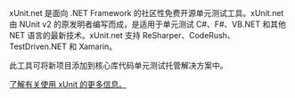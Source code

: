 ﻿xUnit.net 是面向 .NET Framework 的社区性免费开源单元测试工具。xUnit.net 由 NUnit v2 的原发明者编写而成，是适用于单元测试 C#、F#、VB.NET 和其他 NET 语言的最新技术。xUnit.net 支持 ReSharper、CodeRush、TestDriven.NET 和 Xamarin。

此工具可将新项目添加到核心库代码单元测试托管解决方案中。

[了解有关使用 xUnit 的更多信息。](https://xunit.net/)

